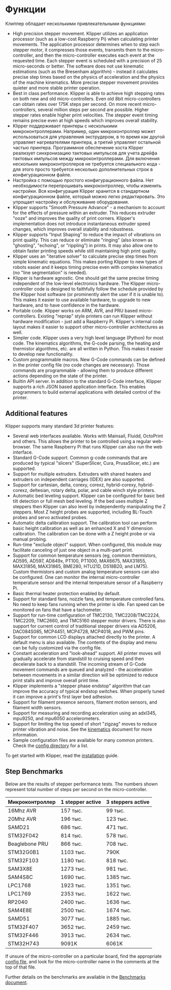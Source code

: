 # Функции

Клиппер обладает несколькими привлекательными функциями:

* High precision stepper movement. Klipper utilizes an application processor (such as a low-cost Raspberry Pi) when calculating printer movements. The application processor determines when to step each stepper motor, it compresses those events, transmits them to the micro-controller, and then the micro-controller executes each event at the requested time. Each stepper event is scheduled with a precision of 25 micro-seconds or better. The software does not use kinematic estimations (such as the Bresenham algorithm) - instead it calculates precise step times based on the physics of acceleration and the physics of the machine kinematics. More precise stepper movement provides quieter and more stable printer operation.
* Best in class performance. Klipper is able to achieve high stepping rates on both new and old micro-controllers. Even old 8bit micro-controllers can obtain rates over 175K steps per second. On more recent micro-controllers, several million steps per second are possible. Higher stepper rates enable higher print velocities. The stepper event timing remains precise even at high speeds which improves overall stability.
* Klipper поддерживает принтеры с несколькими микроконтроллерами. Например, один микроконтроллер может использоваться для управления экструдером, в то время как другой управляет нагревателями принтера, а третий управляет остальной частью принтера. Программное обеспечение хоста Klipper реализует синхронизацию тактовых импульсов для учета дрейфа тактовых импульсов между микроконтроллерами. Для включения нескольких микроконтроллеров не требуется специального кода - для этого просто требуется несколько дополнительных строк в конфигурационном файле.
* Настройка с помощью простого конфигурационного файла. Нет необходимости перепрошивать микроконтроллер, чтобы изменить настройки. Вся конфигурация Klipper хранится в стандартном конфигурационном файле, который можно легко редактировать. Это упрощает настройку и обслуживание оборудования.
* Klipper supports "Smooth Pressure Advance" - a mechanism to account for the effects of pressure within an extruder. This reduces extruder "ooze" and improves the quality of print corners. Klipper's implementation does not introduce instantaneous extruder speed changes, which improves overall stability and robustness.
* Klipper supports "Input Shaping" to reduce the impact of vibrations on print quality. This can reduce or eliminate "ringing" (also known as "ghosting", "echoing", or "rippling") in prints. It may also allow one to obtain faster printing speeds while still maintaining high print quality.
* Klipper uses an "iterative solver" to calculate precise step times from simple kinematic equations. This makes porting Klipper to new types of robots easier and it keeps timing precise even with complex kinematics (no "line segmentation" is needed).
* Klipper is hardware agnostic. One should get the same precise timing independent of the low-level electronics hardware. The Klipper micro-controller code is designed to faithfully follow the schedule provided by the Klipper host software (or prominently alert the user if it is unable to). This makes it easier to use available hardware, to upgrade to new hardware, and to have confidence in the hardware.
* Portable code. Klipper works on ARM, AVR, and PRU based micro-controllers. Existing "reprap" style printers can run Klipper without hardware modification - just add a Raspberry Pi. Klipper's internal code layout makes it easier to support other micro-controller architectures as well.
* Simpler code. Klipper uses a very high level language (Python) for most code. The kinematics algorithms, the G-code parsing, the heating and thermistor algorithms, etc. are all written in Python. This makes it easier to develop new functionality.
* Custom programmable macros. New G-Code commands can be defined in the printer config file (no code changes are necessary). Those commands are programmable - allowing them to produce different actions depending on the state of the printer.
* Builtin API server. In addition to the standard G-Code interface, Klipper supports a rich JSON based application interface. This enables programmers to build external applications with detailed control of the printer.

## Additional features

Klipper supports many standard 3d printer features:

* Several web interfaces available. Works with Mainsail, Fluidd, OctoPrint and others. This allows the printer to be controlled using a regular web-browser. The same Raspberry Pi that runs Klipper can also run the web interface.
* Standard G-Code support. Common g-code commands that are produced by typical "slicers" (SuperSlicer, Cura, PrusaSlicer, etc.) are supported.
* Support for multiple extruders. Extruders with shared heaters and extruders on independent carriages (IDEX) are also supported.
* Support for cartesian, delta, corexy, corexz, hybrid-corexy, hybrid-corexz, deltesian, rotary delta, polar, and cable winch style printers.
* Automatic bed leveling support. Klipper can be configured for basic bed tilt detection or full mesh bed leveling. If the bed uses multiple Z steppers then Klipper can also level by independently manipulating the Z steppers. Most Z height probes are supported, including BL-Touch probes and servo activated probes.
* Automatic delta calibration support. The calibration tool can perform basic height calibration as well as an enhanced X and Y dimension calibration. The calibration can be done with a Z height probe or via manual probing.
* Run-time "exclude object" support. When configured, this module may facilitate canceling of just one object in a multi-part print.
* Support for common temperature sensors (eg, common thermistors, AD595, AD597, AD849x, PT100, PT1000, MAX6675, MAX31855, MAX31856, MAX31865, BME280, HTU21D, DS18B20, and LM75). Custom thermistors and custom analog temperature sensors can also be configured. One can monitor the internal micro-controller temperature sensor and the internal temperature sensor of a Raspberry Pi.
* Basic thermal heater protection enabled by default.
* Support for standard fans, nozzle fans, and temperature controlled fans. No need to keep fans running when the printer is idle. Fan speed can be monitored on fans that have a tachometer.
* Support for run-time configuration of TMC2130, TMC2208/TMC2224, TMC2209, TMC2660, and TMC5160 stepper motor drivers. There is also support for current control of traditional stepper drivers via AD5206, DAC084S085, MCP4451, MCP4728, MCP4018, and PWM pins.
* Support for common LCD displays attached directly to the printer. A default menu is also available. The contents of the display and menu can be fully customized via the config file.
* Constant acceleration and "look-ahead" support. All printer moves will gradually accelerate from standstill to cruising speed and then decelerate back to a standstill. The incoming stream of G-Code movement commands are queued and analyzed - the acceleration between movements in a similar direction will be optimized to reduce print stalls and improve overall print time.
* Klipper implements a "stepper phase endstop" algorithm that can improve the accuracy of typical endstop switches. When properly tuned it can improve a print's first layer bed adhesion.
* Support for filament presence sensors, filament motion sensors, and filament width sensors.
* Support for measuring and recording acceleration using an adxl345, mpu9250, and mpu6050 accelerometers.
* Support for limiting the top speed of short "zigzag" moves to reduce printer vibration and noise. See the [kinematics](Kinematics.md) document for more information.
* Sample configuration files are available for many common printers. Check the [config directory](../config/) for a list.

To get started with Klipper, read the [installation](Installation.md) guide.

## Step Benchmarks

Below are the results of stepper performance tests. The numbers shown represent total number of steps per second on the micro-controller.

| Микроконтроллер | 1 stepper active | 3 steppers active |
| --- | --- | --- |
| 16Mhz AVR | 157 тыс. | 99 тыс. |
| 20Mhz AVR | 196 тыс. | 123 тыс. |
| SAMD21 | 686 тыс. | 471 тыс. |
| STM32F042 | 814 тыс. | 578 тыс. |
| Beaglebone PRU | 866 тыс. | 708 тыс. |
| STM32G0B1 | 1103 тыс. | 790K |
| STM32F103 | 1180 тыс. | 818 тыс. |
| SAM3X8E | 1273 тыс. | 981 тыс. |
| SAM4S8C | 1690 тыс. | 1385 тыс. |
| LPC1768 | 1923 тыс. | 1351 тыс. |
| LPC1769 | 2353 тыс. | 1622 тыс. |
| RP2040 | 2400 тыс. | 1636 тыс. |
| SAM4E8E | 2500 тыс. | 1674 тыс. |
| SAMD51 | 3077 тыс. | 1885 тыс. |
| STM32F407 | 3652 тыс. | 2459 тыс. |
| STM32F446 | 3913 тыс. | 2634 тыс. |
| STM32H743 | 9091K | 6061K |

If unsure of the micro-controller on a particular board, find the appropriate [config file](../config/), and look for the micro-controller name in the comments at the top of that file.

Further details on the benchmarks are available in the [Benchmarks document](Benchmarks.md).
